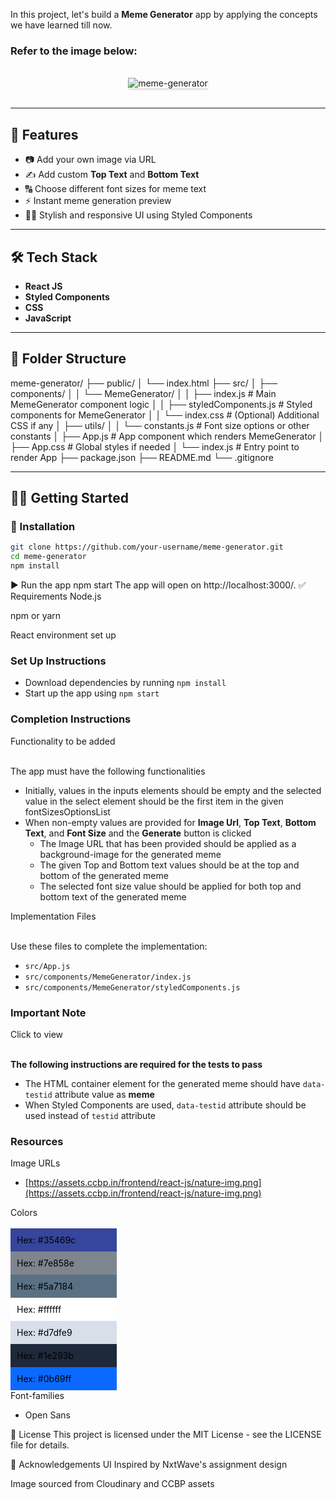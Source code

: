 In this project, let's build a **Meme Generator** app by applying the concepts we have learned till now.

### Refer to the image below:

<br/>
<div style="text-align: center;">
    <img src="https://assets.ccbp.in/frontend/content/react-js/meme-generator-output.gif" alt="meme-generator" style="max-width:70%;box-shadow:0 2.8px 2.2px rgba(0, 0, 0, 0.12)">
</div>
<br/>

---

## 🚀 Features

- 📷 Add your own image via URL
- ✍️ Add custom **Top Text** and **Bottom Text**
- 🔠 Choose different font sizes for meme text
- ⚡ Instant meme generation preview
- 🧑‍🎨 Stylish and responsive UI using Styled Components

---

## 🛠️ Tech Stack

- **React JS**
- **Styled Components**
- **CSS**
- **JavaScript**

---

## 📂 Folder Structure

meme-generator/
├── public/
│   └── index.html
├── src/
│   ├── components/
│   │   └── MemeGenerator/
│   │       ├── index.js               # Main MemeGenerator component logic
│   │       ├── styledComponents.js    # Styled components for MemeGenerator
│   │       └── index.css              # (Optional) Additional CSS if any
│   ├── utils/
│   │   └── constants.js               # Font size options or other constants
│   ├── App.js                         # App component which renders MemeGenerator
│   ├── App.css                        # Global styles if needed
│   └── index.js                       # Entry point to render App
├── package.json
├── README.md
└── .gitignore

---

## 🧑‍💻 Getting Started

### 🔧 Installation

```bash
git clone https://github.com/your-username/meme-generator.git
cd meme-generator
npm install

```
▶️ Run the app
npm start
The app will open on http://localhost:3000/.
✅ Requirements
Node.js

npm or yarn

React environment set up

### Set Up Instructions

- Download dependencies by running `npm install`
- Start up the app using `npm start`


### Completion Instructions


<summary>Functionality to be added</summary>
<br/>

The app must have the following functionalities

- Initially, values in the inputs elements should be empty and the selected value in the select element should be the first item in the given fontSizesOptionsList
- When non-empty values are provided for **Image Url**, **Top Text**, **Bottom Text**, and **Font Size** and the **Generate** button is clicked
  - The Image URL that has been provided should be applied as a background-image for the generated meme
  - The given Top and Bottom text values should be at the top and bottom of the generated meme
  - The selected font size value should be applied for both top and bottom text of the generated meme





<summary>Implementation Files</summary>
<br/>

Use these files to complete the implementation:

- `src/App.js`
- `src/components/MemeGenerator/index.js`
- `src/components/MemeGenerator/styledComponents.js`



### Important Note


<summary>Click to view</summary>

<br/>

**The following instructions are required for the tests to pass**

- The HTML container element for the generated meme should have `data-testid` attribute value as **meme**
- When Styled Components are used, `data-testid` attribute should be used instead of `testid` attribute



### Resources

<summary>Image URLs</summary>

- [https://assets.ccbp.in/frontend/react-js/nature-img.png](https://assets.ccbp.in/frontend/react-js/nature-img.png)




<summary>Colors</summary>

<br/>

<div style="background-color: #35469c; width: 150px; padding: 10px; color: black">Hex: #35469c</div>
<div style="background-color: #7e858e; width: 150px; padding: 10px; color: black">Hex: #7e858e</div>
<div style="background-color: #5a7184; width: 150px; padding: 10px; color: black">Hex: #5a7184</div>
<div style="background-color: #ffffff; width: 150px; padding: 10px; color: black">Hex: #ffffff</div>
<div style="background-color: #d7dfe9; width: 150px; padding: 10px; color: black">Hex: #d7dfe9</div>
<div style="background-color: #1e293b; width: 150px; padding: 10px; color: black">Hex: #1e293b</div>
<div style="background-color: #0b69ff; width: 150px; padding: 10px; color: black">Hex: #0b69ff</div>




<summary>Font-families</summary>

- Open Sans

🧾 License
This project is licensed under the MIT License - see the LICENSE file for details.

🙌 Acknowledgements
UI Inspired by NxtWave's assignment design

Image sourced from Cloudinary and CCBP assets


